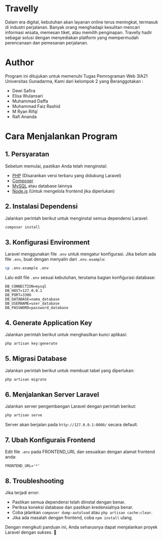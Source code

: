 # Travelly

Dalam era digital, kebutuhan akan layanan online terus meningkat, termasuk di industri perjalanan. Banyak orang menghadapi kesulitan mencari informasi wisata, memesan tiket, atau memilih penginapan. Travelly hadir sebagai solusi dengan menyediakan platform yang mempermudah perencanaan dan pemesanan perjalanan.

# Author
Program ini ditujukan untuk memenuhi Tugas Pemrograman Web 3IA21 Universitas Gunadarma, Kami dari kelompok 2 yang Beranggotakan :
- Dewi Safira
- Elisa Wulansari 
- Muhammad Daffa
- Muhammad Faiz Rashid
- M Ryan Rifqi
- Rafi Ananda


# Cara Menjalankan Program

## 1. Persyaratan
Sebelum memulai, pastikan Anda telah menginstal:
- [PHP](https://www.php.net/) (Disarankan versi terbaru yang didukung Laravel)
- [Composer](https://getcomposer.org/)
- [MySQL](https://www.mysql.com/) atau database lainnya
- [Node.js](https://nodejs.org/) (Untuk mengelola frontend jika diperlukan)

## 2. Instalasi Dependensi
Jalankan perintah berikut untuk menginstal semua dependensi Laravel:
```sh
composer install
```

## 3. Konfigurasi Environment
Laravel menggunakan file `.env` untuk mengatur konfigurasi. Jika belum ada file `.env`, buat dengan menyalin dari `.env.example`:
```sh
cp .env.example .env
```
Lalu edit file `.env` sesuai kebutuhan, terutama bagian konfigurasi database:
```env
DB_CONNECTION=mysql
DB_HOST=127.0.0.1
DB_PORT=3306
DB_DATABASE=nama_database
DB_USERNAME=user_database
DB_PASSWORD=password_database
```

## 4. Generate Application Key
Jalankan perintah berikut untuk menghasilkan kunci aplikasi:
```sh
php artisan key:generate
```

## 5. Migrasi Database
Jalankan perintah berikut untuk membuat tabel yang diperlukan:
```sh
php artisan migrate
```

## 6. Menjalankan Server Laravel
Jalankan server pengembangan Laravel dengan perintah berikut:
```sh
php artisan serve
```
Server akan berjalan pada `http://127.0.0.1:8000/` secara default.

## 7. Ubah Konfigurais Frontend
Edit file `.env` pada FRONTEND_URL dan sesuaikan dengan alamat frontend anda:
```env
FRONTEND_URL='*'
```

## 8. Troubleshooting
Jika terjadi error:
- Pastikan semua dependensi telah diinstal dengan benar.
- Periksa koneksi database dan pastikan kredensialnya benar.
- Coba jalankan `composer dump-autoload` atau `php artisan cache:clear`.
- Jika ada masalah dengan frontend, coba `npm install` ulang.

Dengan mengikuti panduan ini, Anda seharusnya dapat menjalankan proyek Laravel dengan sukses. 🚀


